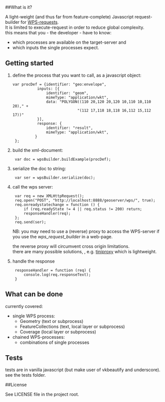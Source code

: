 ##What is it?

A light-weight (and thus far from feature-complete) Javascript request-builder for [WPS-requests](http://en.wikipedia.org/wiki/Web_Processing_Service).  
It is limited to execute-request in order to reduce global complexity.  
this means that you - the developer - have to know:

  - which processes are available on the target-server and
  - which inputs the single processes expect.

## Getting started

1. define the process that you want to call, as a javascript object:

       var procDef = {identifier: "geo:envelope",
                  inputs: [{
                      identifier: "geom",
                      mimeType: "application/wkt",
                      data: "POLYGON((110 20,120 20,120 10,110 10,110 20)," +
                                    "(112 17,118 18,118 16,112 15,112 17))"
                  }],
                  response: {
                      identifier: "result",
                      mimeType: "application/wkt",
                 }
        };

1. build the xml-document:

        var doc = wpsBuilder.buildExample(procDef);

1. serialize the doc to string:

        var ser = wpsBuilder.serialize(doc);

1. call the wps server:

        var req = new XMLHttpRequest();
        req.open("POST", "http://localhost:8888/geoserver/wps/", true);
        req.onreadystatechange = function () {
            if (req.readyState != 4 || req.status != 200) return;
            responseHandler(req);
        };
        req.send(ser);

    NB: you may need to use a (reverse) proxy to access the WPS-server if you use the *wps_request_builder* in a web-page.  

    the reverse proxy will circumvent cross origin limitations.  
    there are many possible solutions, , e.g. 
    [tiniproxy](https://banu.com/tinyproxy/) which is lightweight.

1. handle the response

        responseHandler = function (req) {
            console.log(req.responseText);
        }

## What can be done

currently covered:

  - single WPS process:
    - Geometry (text or subprocess)
    - FeatureCollections (text, local layer or subprocess)
    - Coverage (local layer or subprocess)
  - chained WPS-processes:
    - combinations of single processes

## Tests
tests are in vanilla javascript (but make user of vkbeautify and underscore).  
see the tests folder.

##License

See LICENSE file in the project root.
